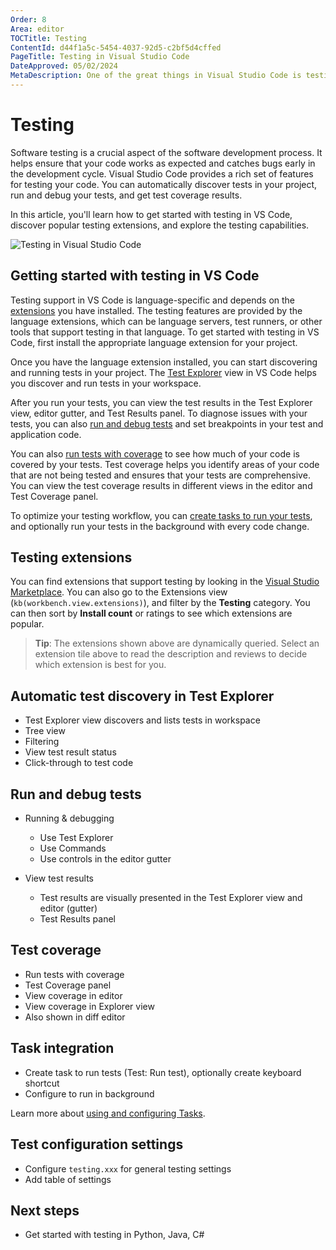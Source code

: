 ```yaml
---
Order: 8
Area: editor
TOCTitle: Testing
ContentId: d44f1a5c-5454-4037-92d5-c2bf5d4cffed
PageTitle: Testing in Visual Studio Code
DateApproved: 05/02/2024
MetaDescription: One of the great things in Visual Studio Code is testing support. Automatically discover tests in your project, run and debug your tests, and get test coverage results.
---
```

# Testing

Software testing is a crucial aspect of the software development process. It helps ensure that your code works as expected and catches bugs early in the development cycle. Visual Studio Code provides a rich set of features for testing your code. You can automatically discover tests in your project, run and debug your tests, and get test coverage results.

In this article, you'll learn how to get started with testing in VS Code, discover popular testing extensions, and explore the testing capabilities.

![Testing in Visual Studio Code](images/testing/testing-hero.png)

## Getting started with testing in VS Code

Testing support in VS Code is language-specific and depends on the [extensions](#testing-extensions) you have installed. The testing features are provided by the language extensions, which can be language servers, test runners, or other tools that support testing in that language. To get started with testing in VS Code, first install the appropriate language extension for your project.

Once you have the language extension installed, you can start discovering and running tests in your project. The [Test Explorer](#automatic-test-discovery-in-test-explorer) view in VS Code helps you discover and run tests in your workspace.

After you run your tests, you can view the test results in the Test Explorer view, editor gutter, and Test Results panel. To diagnose issues with your tests, you can also [run and debug tests](#run-and-debug-tests) and set breakpoints in your test and application code.

You can also [run tests with coverage](#test-coverage) to see how much of your code is covered by your tests. Test coverage helps you identify areas of your code that are not being tested and ensures that your tests are comprehensive. You can view the test coverage results in different views in the editor and Test Coverage panel.

To optimize your testing workflow, you can [create tasks to run your tests](#task-integration), and optionally run your tests in the background with every code change.

## Testing extensions

You can find extensions that support testing by looking in the [Visual Studio Marketplace](https://marketplace.visualstudio.com/search?target=VSCode&category=Testing&sortBy=Installs). You can also go to the Extensions view (`kb(workbench.view.extensions)`), and filter by the **Testing** category. You can then sort by **Install count** or ratings to see which extensions are popular.

<!-- <div class="marketplace-extensions-testing"></div> -->

> **Tip**: The extensions shown above are dynamically queried. Select an extension tile above to read the description and reviews to decide which extension is best for you.

## Automatic test discovery in Test Explorer

- Test Explorer view discovers and lists tests in workspace
- Tree view
- Filtering
- View test result status
- Click-through to test code

## Run and debug tests

- Running & debugging
    - Use Test Explorer
    - Use Commands
    - Use controls in the editor gutter

- View test results
    - Test results are visually presented in the Test Explorer view and editor (gutter)
    - Test Results panel

## Test coverage

- Run tests with coverage
- Test Coverage panel
- View coverage in editor
- View coverage in Explorer view
- Also shown in diff editor

## Task integration

- Create task to run tests (Test: Run test), optionally create keyboard shortcut
- Configure to run in background

Learn more about [using and configuring Tasks](/docs/editor/tasks.md).

## Test configuration settings

- Configure `testing.xxx` for general testing settings
- Add table of settings

## Next steps

- Get started with testing in Python, Java, C#
